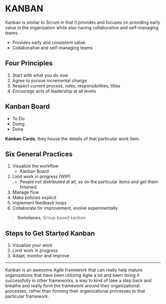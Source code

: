 # KANBAN

Kanban is similar to Scrum in that it provides and focuses on providing early value in the organization while also having collaborative and self-managing teams.

- Provides early and consistent value.
- Collaboraitve and self-managing teams

## Four Principles

1. Start with what you do now
2. Agree to pursue incremental change
3. Respect current process, roles, responsibilities, titles
4. Encourage acts of leadership at all levels

## Kanban Board

- To Do
- Doing
- Done

**Kanban Cards**, they house the details of that particular work item.

## Six General Practices

1. Visualize the workflow
   - Kanban Board
2. Limit work in progress (WIP)
   - People not distributed at all, so on the particular items and get them finished.
3. Manage flow
4. Make policies explicit
5. Implement feedback loops
6. Collaborate for improvement, evolve experimentally

> **Swimlanes**, Group based kanban

## Steps to Get Started Kanban

1. Visualize your work
2. Limit work in progress
3. Adapt, monitor and improve

---

Kanban is an awesome Agile framework that can really help mature organizations that have been utilizing Agile a lot and been doing it successfully in other frameworks, a way to kind of take a step back and breathe and really form the framework around their organizational processes, rather than forming their organizational processes to that particular framework.
